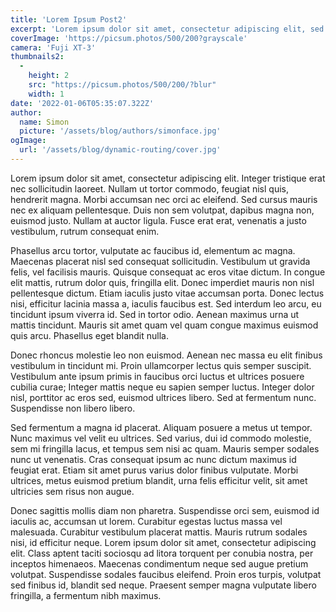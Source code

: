 ```yaml
---
title: 'Lorem Ipsum Post2'
excerpt: 'Lorem ipsum dolor sit amet, consectetur adipiscing elit, sed do eiusmod tempor incididunt ut labore et dolore magna aliqua. Praesent elementum facilisis leo vel fringilla est ullamcorper eget. At imperdiet dui accumsan sit amet nulla facilities morbi tempus.'
coverImage: 'https://picsum.photos/500/200?grayscale'
camera: 'Fuji XT-3'
thumbnails2: 
  - 
    height: 2
    src: "https://picsum.photos/500/200/?blur"
    width: 1
date: '2022-01-06T05:35:07.322Z'
author:
  name: Simon
  picture: '/assets/blog/authors/simonface.jpg'
ogImage:
  url: '/assets/blog/dynamic-routing/cover.jpg'
---
```



Lorem ipsum dolor sit amet, consectetur adipiscing elit. Integer tristique erat nec sollicitudin laoreet. Nullam ut tortor commodo, feugiat nisl quis, hendrerit magna. Morbi accumsan nec orci ac eleifend. Sed cursus mauris nec ex aliquam pellentesque. Duis non sem volutpat, dapibus magna non, euismod justo. Nullam at auctor ligula. Fusce erat erat, venenatis a justo vestibulum, rutrum consequat enim.

Phasellus arcu tortor, vulputate ac faucibus id, elementum ac magna. Maecenas placerat nisl sed consequat sollicitudin. Vestibulum ut gravida felis, vel facilisis mauris. Quisque consequat ac eros vitae dictum. In congue elit mattis, rutrum dolor quis, fringilla elit. Donec imperdiet mauris non nisl pellentesque dictum. Etiam iaculis justo vitae accumsan porta. Donec lectus nisi, efficitur lacinia massa a, iaculis faucibus est. Sed interdum leo arcu, eu tincidunt ipsum viverra id. Sed in tortor odio. Aenean maximus urna ut mattis tincidunt. Mauris sit amet quam vel quam congue maximus euismod quis arcu. Phasellus eget blandit nulla.

Donec rhoncus molestie leo non euismod. Aenean nec massa eu elit finibus vestibulum in tincidunt mi. Proin ullamcorper lectus quis semper suscipit. Vestibulum ante ipsum primis in faucibus orci luctus et ultrices posuere cubilia curae; Integer mattis neque eu sapien semper luctus. Integer dolor nisl, porttitor ac eros sed, euismod ultrices libero. Sed at fermentum nunc. Suspendisse non libero libero.

Sed fermentum a magna id placerat. Aliquam posuere a metus ut tempor. Nunc maximus vel velit eu ultrices. Sed varius, dui id commodo molestie, sem mi fringilla lacus, et tempus sem nisi ac quam. Mauris semper sodales nunc ut venenatis. Cras consequat ipsum ac nunc dictum maximus id feugiat erat. Etiam sit amet purus varius dolor finibus vulputate. Morbi ultrices, metus euismod pretium blandit, urna felis efficitur velit, sit amet ultricies sem risus non augue.

Donec sagittis mollis diam non pharetra. Suspendisse orci sem, euismod id iaculis ac, accumsan ut lorem. Curabitur egestas luctus massa vel malesuada. Curabitur vestibulum placerat mattis. Mauris rutrum sodales nisi, id efficitur neque. Lorem ipsum dolor sit amet, consectetur adipiscing elit. Class aptent taciti sociosqu ad litora torquent per conubia nostra, per inceptos himenaeos. Maecenas condimentum neque sed augue pretium volutpat. Suspendisse sodales faucibus eleifend. Proin eros turpis, volutpat sed finibus id, blandit sed neque. Praesent semper magna vulputate libero fringilla, a fermentum nibh maximus. 